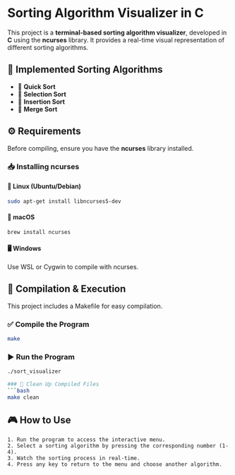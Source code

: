 # Sorting Algorithm Visualizer in C

This project is a **terminal-based sorting algorithm visualizer**, developed in **C** using the **ncurses** library. It provides a real-time visual representation of different sorting algorithms.

## 📌 Implemented Sorting Algorithms
- 🔹 **Quick Sort**
- 🔹 **Selection Sort**
- 🔹 **Insertion Sort**
- 🔹 **Merge Sort**

## ⚙️ Requirements
Before compiling, ensure you have the **ncurses** library installed.

### 📥 Installing ncurses  
#### 🐧 **Linux (Ubuntu/Debian)**  

```bash
sudo apt-get install libncurses5-dev
```

#### 🍏 **macOS**  

```bash
brew install ncurses

```
#### 🖥️ Windows  

Use WSL or Cygwin to compile with ncurses.


## 🔨 Compilation & Execution  

This project includes a Makefile for easy compilation.

### ✅ Compile the Program  
```bash
make
```

### ▶️ Run the Program  
```bash
./sort_visualizer

### 🧹 Clean Up Compiled Files  
```bash
make clean
```

## 🎮 How to Use

    1. Run the program to access the interactive menu.
    2. Select a sorting algorithm by pressing the corresponding number (1-4).
    3. Watch the sorting process in real-time.
    4. Press any key to return to the menu and choose another algorithm.
